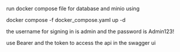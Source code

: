 
run docker compose file for database and minio using 

docker compose -f docker_compose.yaml up -d


the username for signing in is admin and the password is Admin123!

use Bearer and the token to access the api  in the swagger ui